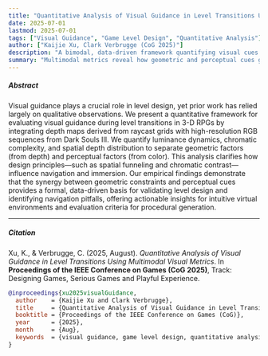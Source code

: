 ```yaml
---
title: "Quantitative Analysis of Visual Guidance in Level Transitions Using Multimodal Visual Metrics"
date: 2025-07-01
lastmod: 2025-07-01
tags: ["Visual Guidance", "Game Level Design", "Quantitative Analysis"]
author: ["Kaijie Xu, Clark Verbrugge (CoG 2025)"]
description: "A bimodal, data-driven framework quantifying visual cues in 3-D RPG level transitions."
summary: "Multimodal metrics reveal how geometric and perceptual cues guide player navigation."
---
```


<!--more-->

##### Abstract

Visual guidance plays a crucial role in level design, yet prior work has relied largely on qualitative observations. We present a quantitative framework for evaluating visual guidance during level transitions in 3-D RPGs by integrating depth maps derived from raycast grids with high-resolution RGB sequences from Dark Souls III. We quantify luminance dynamics, chromatic complexity, and spatial depth distribution to separate geometric factors (from depth) and perceptual factors (from color). This analysis clarifies how design principles—such as spatial funneling and chromatic contrast—influence navigation and immersion. Our empirical findings demonstrate that the synergy between geometric constraints and perceptual cues provides a formal, data-driven basis for validating level design and identifying navigation pitfalls, offering actionable insights for intuitive virtual environments and evaluation criteria for procedural generation.

---

##### Citation

Xu, K., & Verbrugge, C. (2025, August). *Quantitative Analysis of Visual Guidance in Level Transitions Using Multimodal Visual Metrics*. In **Proceedings of the IEEE Conference on Games (CoG 2025)**, Track: Designing Games, Serious Games and Playful Experience.

```BibTeX
@inproceedings{xu2025visualGuidance,
  author    = {Kaijie Xu and Clark Verbrugge},
  title     = {Quantitative Analysis of Visual Guidance in Level Transitions Using Multimodal Visual Metrics},
  booktitle = {Proceedings of the IEEE Conference on Games (CoG)},
  year      = {2025},
  month     = {Aug},
  keywords  = {visual guidance, game level design, quantitative analysis}
}

